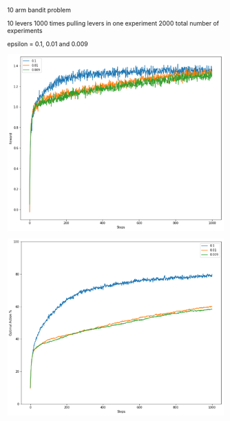 10 arm bandit problem

10 levers
1000 times pulling levers in one experiment
2000 total number of experiments

epsilon = 0.1, 0.01 and 0.009

![alt text](https://github.com/KavishBhatia/MachineLearning/blob/master/10_ArmBandit_Problem/rewards.png)

![alt text](https://github.com/KavishBhatia/MachineLearning/blob/master/10_ArmBandit_Problem/optimal_action.png)
